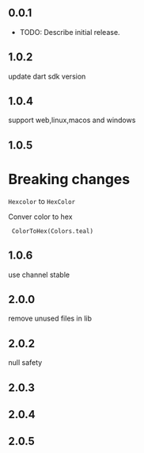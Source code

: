 ## 0.0.1

* TODO: Describe initial release.

## 1.0.2 
update dart sdk version
## 1.0.4

support web,linux,macos and windows


## 1.0.5
# Breaking changes 
```Hexcolor``` to ```HexColor```

Conver color to hex

``` ColorToHex(Colors.teal)```

## 1.0.6

use channel stable
## 2.0.0
remove unused files in lib

## 2.0.2
null safety


## 2.0.3

## 2.0.4

## 2.0.5

